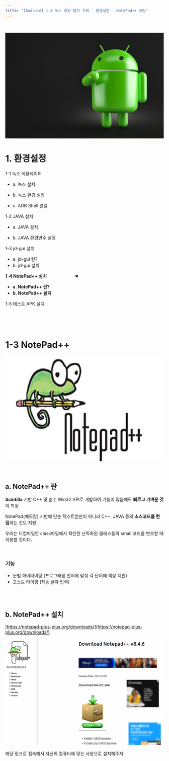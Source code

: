 ```yaml
---
title: "[Android] 1-4 녹스 루팅 탐지 우회 - 환경설정 - NotePad++ 세팅"
---
```


<br>

![image-20221025111616771](https://raw.githubusercontent.com/EONION-TH3DB/image_repo/main/img2/image-20221025111616771.png)

# **1. 환경설정**

1-1 녹스 에뮬레이터

- a. 녹스 설치

- b. 녹스 환경 설정

- c.  ADB Shell 연결

1-2 JAVA 설치

- a. JAVA 설치

- b. JAVA 환경변수 설정

1-3 jd-gui 설치

- a. jd-gui 란?
- b. jd-gui 설치

**1-4 NotePad++ 설치** &emsp;&emsp;&emsp;&emsp;&emsp;&emsp;☚

- **a. NotePad++ 란?**
- **b. NotePad++ 설치**

1-5 테스트 APK 설치

<BR>

<BR>

<BR>

# **1-3 NotePad++**

![image-20221025111832434](https://raw.githubusercontent.com/EONION-TH3DB/image_repo/main/img2/image-20221025111832434.png)

<br>

## **a. NotePad++ 란**

**Scintilla** 기반 C++ 및 순수 Win32 API로 개발하여 기능이 많음에도 **빠르고 가벼운 것**이 특징

NotePad(메모장) 기반에 단순 텍스트뿐만이 아니라 C++, JAVA 등의 **소스코드를 편집**하는 것도 지원

우리는 디컴파일한 class파일에서 확인한 난독화된 클래스들의 smali 코드를 변조할 때 이용할 것이다.

<br>

### 기능

- 문법 하이라이팅 (프로그래밍 언어에 맞춰 각 단어에 색상 지원)
- 고스트 타이핑 (자동 글자 입력)

<br>

<Br>

## **b. NotePad++ 설치**

[https://notepad-plus-plus.org/downloads/](https://notepad-plus-plus.org/downloads/)

![image-20221025113009311](https://raw.githubusercontent.com/EONION-TH3DB/image_repo/main/img2/image-20221025113009311.png)

해당 링크로 접속해서 자신의 컴퓨터에 맞는 사양으로 설치해주자